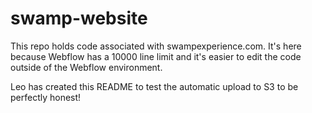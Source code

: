# swamp-website

This repo holds code associated with swampexperience.com. It's here because Webflow has a 10000 line limit and it's easier to edit the code outside of the Webflow environment.

Leo has created this README to test the automatic upload to S3 to be perfectly honest!
